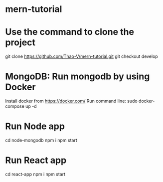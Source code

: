 # mern-tutorial

# Use the command to clone the project
git clone https://github.com/Thao-V/mern-tutorial.git
git checkout develop

# MongoDB: Run mongodb by using Docker
Install docker from https://docker.com/
Run command line: sudo docker-compose up -d

# Run Node app
cd node-mongodb
npm i
npm start

# Run React app
cd react-app
npm i
npm start